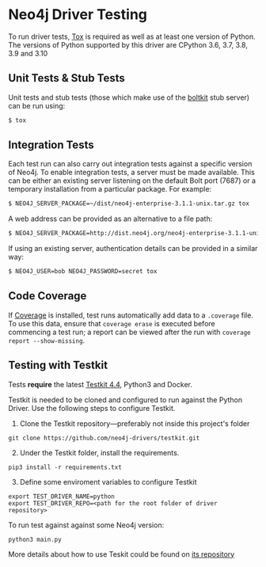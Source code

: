 # Neo4j Driver Testing

To run driver tests, [Tox](https://tox.readthedocs.io) is required as well as at least one version of Python.
The versions of Python supported by this driver are CPython 3.6, 3.7, 3.8, 3.9 and 3.10


## Unit Tests & Stub Tests

Unit tests and stub tests (those which make use of the [boltkit](https://github.com/neo4j-contrib/boltkit) stub server) can be run using:
```bash
$ tox
```

## Integration Tests

Each test run can also carry out integration tests against a specific version of Neo4j.
To enable integration tests, a server must be made available.
This can be either an existing server listening on the default Bolt port (7687) or a temporary installation from a particular package.
For example:
```bash
$ NEO4J_SERVER_PACKAGE=~/dist/neo4j-enterprise-3.1.1-unix.tar.gz tox
```

A web address can be provided as an alternative to a file path:
```bash
$ NEO4J_SERVER_PACKAGE=http://dist.neo4j.org/neo4j-enterprise-3.1.1-unix.tar.gz tox
```

If using an existing server, authentication details can be provided in a similar way:
```bash
$ NEO4J_USER=bob NEO4J_PASSWORD=secret tox
```


## Code Coverage

If [Coverage](https://coverage.readthedocs.io/) is installed, test runs automatically add data to a `.coverage` file.
To use this data, ensure that `coverage erase` is executed before commencing a test run;
a report can be viewed after the run with `coverage report --show-missing`.

## Testing with Testkit

Tests **require** the latest [Testkit 4.4](https://github.com/neo4j-drivers/testkit/tree/4.4), Python3 and Docker.

Testkit is needed to be cloned and configured to run against the Python Driver. Use the following steps to configure Testkit.

1. Clone the Testkit repository—preferably not inside this project's folder

```
git clone https://github.com/neo4j-drivers/testkit.git
```

2. Under the Testkit folder, install the requirements.

```
pip3 install -r requirements.txt
```

3. Define some enviroment variables to configure Testkit

```
export TEST_DRIVER_NAME=python
export TEST_DRIVER_REPO=<path for the root folder of driver repository>
```

To run test against against some Neo4j version:

```
python3 main.py
```

More details about how to use Teskit could be found on [its repository](https://github.com/neo4j-drivers/testkit/tree/4.4)
